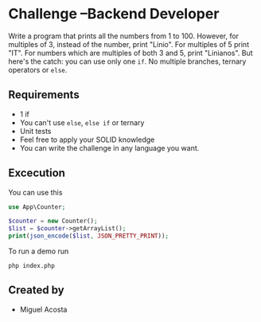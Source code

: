 # Challenge –Backend Developer
Write a program that prints all the numbers from 1 to 100. However, for multiples of 3,
instead of the number, print "Linio". For multiples of 5 print "IT". For numbers which are
multiples of both 3 and 5, print "Linianos".
But here's the catch: you can use only one `if`. No multiple branches, ternary operators
or `else`.

## Requirements
* 1 if
* You can't use `else`, `else if` or ternary
* Unit tests
* Feel free to apply your SOLID knowledge
* You can write the challenge in any language you want.

## Excecution
You can use this
```PHP
use App\Counter;

$counter = new Counter();
$list = $counter->getArrayList();
print(json_encode($list, JSON_PRETTY_PRINT));
```
To run a demo run
```
php index.php
```
## Created by
* Miguel Acosta